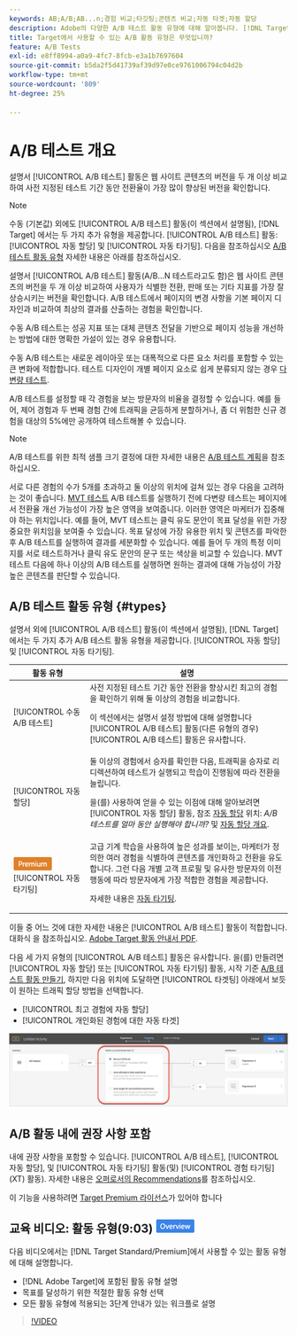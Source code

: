 ```yaml
---
keywords: AB;A/B;AB...n;경험 비교;타깃팅;콘텐츠 비교;자동 타겟;자동 할당
description: Adobe의 다양한 A/B 테스트 활동 유형에 대해 알아봅니다. [!DNL Target] - 수동, 자동 할당 및 자동 타겟 당신에게 맞는 것을 고르세요.
title: Target에서 사용할 수 있는 A/B 활동 유형은 무엇입니까?
feature: A/B Tests
exl-id: e8ff8994-a0a9-4fc7-8fcb-e3a1b7697604
source-git-commit: b5da2f5d41739af39d97e0ce9761006794c04d2b
workflow-type: tm+mt
source-wordcount: '809'
ht-degree: 25%

---
```


# A/B 테스트 개요

설명서 [!UICONTROL A/B 테스트] 활동은 웹 사이트 콘텐츠의 버전을 두 개 이상 비교하여 사전 지정된 테스트 기간 동안 전환율이 가장 많이 향상된 버전을 확인합니다.

>[!NOTE]
>
>수동 (기본값) 외에도 [!UICONTROL A/B 테스트] 활동(이 섹션에서 설명됨), [!DNL Target] 에서는 두 가지 추가 유형을 제공합니다. [!UICONTROL A/B 테스트] 활동: [!UICONTROL 자동 할당] 및 [!UICONTROL 자동 타기팅]. 다음을 참조하십시오 [A/B 테스트 활동 유형](#types) 자세한 내용은 아래를 참조하십시오.

설명서 [!UICONTROL A/B 테스트] 활동(A/B...N 테스트라고도 함)은 웹 사이트 콘텐츠의 버전을 두 개 이상 비교하여 사용자가 식별한 전환, 판매 또는 기타 지표를 가장 잘 상승시키는 버전을 확인합니다. A/B 테스트에서 페이지의 변경 사항을 기본 페이지 디자인과 비교하여 최상의 결과를 산출하는 경험을 확인합니다.

수동 A/B 테스트는 성공 지표 또는 대체 콘텐츠 전달을 기반으로 페이지 성능을 개선하는 방법에 대한 명확한 가설이 있는 경우 유용합니다.

수동 A/B 테스트는 새로운 레이아웃 또는 대폭적으로 다른 요소 처리를 포함할 수 있는 큰 변화에 적합합니다. 테스트 디자인이 개별 페이지 요소로 쉽게 분류되지 않는 경우 [다변량 테스트](/help/main/c-activities/c-multivariate-testing/multivariate-testing.md).

A/B 테스트를 설정할 때 각 경험을 보는 방문자의 비율을 결정할 수 있습니다. 예를 들어, 제어 경험과 두 번째 경험 간에 트래픽을 균등하게 분할하거나, 좀 더 위험한 신규 경험을 대상의 5%에만 공개하여 테스트해볼 수 있습니다.

>[!NOTE]
>
>A/B 테스트를 위한 최적 샘플 크기 결정에 대한 자세한 내용은 [A/B 테스트 계획](/help/main/c-activities/t-test-ab/sample-size-determination.md)을 참조하십시오.

서로 다른 경험의 수가 5개를 초과하고 둘 이상의 위치에 걸쳐 있는 경우 다음을 고려하는 것이 좋습니다. [MVT 테스트](/help/main/c-activities/c-multivariate-testing/multivariate-testing.md) A/B 테스트를 실행하기 전에 다변량 테스트는 페이지에서 전환율 개선 가능성이 가장 높은 영역을 보여줍니다. 이러한 영역은 마케터가 집중해야 하는 위치입니다. 예를 들어, MVT 테스트는 클릭 유도 문안이 목표 달성을 위한 가장 중요한 위치임을 보여줄 수 있습니다. 목표 달성에 가장 유용한 위치 및 콘텐츠를 파악한 후 A/B 테스트를 실행하여 결과를 세분화할 수 있습니다. 예를 들어 두 개의 특정 이미지를 서로 테스트하거나 클릭 유도 문안의 문구 또는 색상을 비교할 수 있습니다. MVT 테스트 다음에 하나 이상의 A/B 테스트를 실행하면 원하는 결과에 대해 가능성이 가장 높은 콘텐츠를 판단할 수 있습니다.

## A/B 테스트 활동 유형 {#types}

설명서 외에 [!UICONTROL A/B 테스트] 활동(이 섹션에서 설명됨), [!DNL Target] 에서는 두 가지 추가 A/B 테스트 활동 유형을 제공합니다. [!UICONTROL 자동 할당] 및 [!UICONTROL 자동 타기팅].

| 활동 유형 | 설명 |
| --- | --- |
| [!UICONTROL 수동 A/B 테스트] | 사전 지정된 테스트 기간 동안 전환을 향상시킨 최고의 경험을 확인하기 위해 둘 이상의 경험을 비교합니다.<P>이 섹션에서는 설명서 설정 방법에 대해 설명합니다 [!UICONTROL A/B 테스트] 활동(다른 유형의 경우) [!UICONTROL A/B 테스트] 활동은 유사합니다. |
| [!UICONTROL 자동 할당] | 둘 이상의 경험에서 승자를 확인한 다음, 트래픽을 승자로 리디렉션하여 테스트가 실행되고 학습이 진행됨에 따라 전환을 늘립니다.<P>을(를) 사용하여 얻을 수 있는 이점에 대해 알아보려면 [!UICONTROL 자동 할당] 활동, 참조 [자동 할당](/help/main/c-activities/t-test-ab/sample-size-determination.md#auto-allocate) 위치: *A/B 테스트를 얼마 동안 실행해야 합니까?* 및 [자동 할당 개요](/help/main/c-activities/automated-traffic-allocation/automated-traffic-allocation.md). |
| ![Premium 배지](/help/main/assets/premium.png) [!UICONTROL 자동 타기팅] | 고급 기계 학습을 사용하여 높은 성과를 보이는, 마케터가 정의한 여러 경험을 식별하여 콘텐츠를 개인화하고 전환을 유도합니다. 그런 다음 개별 고객 프로필 및 유사한 방문자의 이전 행동에 따라 방문자에게 가장 적합한 경험을 제공합니다.<P>자세한 내용은 [자동 타기팅](/help/main/c-activities/auto-target/auto-target-to-optimize.md). |

이들 중 어느 것에 대한 자세한 내용은 [!UICONTROL A/B 테스트] 활동이 적합합니다. 대화식 을 참조하십시오. [Adobe Target 활동 안내서 PDF](/help/main/c-activities/target-activities-guide.md).

다음 세 가지 유형의 [!UICONTROL A/B 테스트] 활동은 유사합니다. 을(를) 만들려면 [!UICONTROL 자동 할당] 또는 [!UICONTROL 자동 타기팅] 활동, 시작 기준 [A/B 테스트 활동 만들기](/help/main/c-activities/t-test-ab/t-test-create-ab/test-create-ab.md), 하지만 다음 위치에 도달하면 [!UICONTROL 타겟팅] 아래에서 보듯이 원하는 트래픽 할당 방법을 선택합니다.

* [!UICONTROL 최고 경험에 자동 할당]
* [!UICONTROL 개인화된 경험에 대한 자동 타겟]

![트래픽 할당 방법 설정](/help/main/c-activities/t-test-ab/t-test-create-ab/assets/traffic-allocation-method.png)

## A/B 활동 내에 권장 사항 포함

내에 권장 사항을 포함할 수 있습니다. [!UICONTROL A/B 테스트], [!UICONTROL 자동 할당], 및 [!UICONTROL 자동 타기팅] 활동(및) [!UICONTROL 경험 타기팅] (XT) 활동). 자세한 내용은 [오퍼로서의 Recommendations](/help/main/c-recommendations/recommendations-as-an-offer.md)를 참조하십시오.

이 기능을 사용하려면 [Target Premium 라이선스](/help/main/c-intro/intro.md#premium)가 있어야 합니다

## 교육 비디오: 활동 유형(9:03) ![개요 배지](/help/main/assets/overview.png)

다음 비디오에서는 [!DNL Target Standard/Premium]에서 사용할 수 있는 활동 유형에 대해 설명합니다.

* [!DNL Adobe Target]에 포함된 활동 유형 설명
* 목표를 달성하기 위한 적절한 활동 유형 선택
* 모든 활동 유형에 적용되는 3단계 안내가 있는 워크플로 설명

>[!VIDEO](https://video.tv.adobe.com/v/17386)
